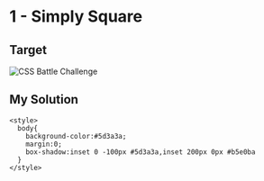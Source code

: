 # 1 - Simply Square

## Target

![CSS Battle Challenge](https://cssbattle.dev/targets/1.png)

## My Solution

```
<style>
  body{
    background-color:#5d3a3a;
    margin:0;
    box-shadow:inset 0 -100px #5d3a3a,inset 200px 0px #b5e0ba
  }
</style>
```
